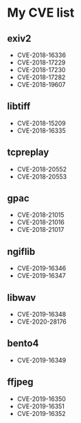 # My CVE list

## exiv2
- CVE-2018-16336
- CVE-2018-17229
- CVE-2018-17230
- CVE-2018-17282
- CVE-2018-19607

## libtiff
- CVE-2018-15209
- CVE-2018-16335

## tcpreplay
- CVE-2018-20552
- CVE-2018-20553

## gpac
- CVE-2018-21015
- CVE-2018-21016
- CVE-2018-21017

## ngiflib
- CVE-2019-16346
- CVE-2019-16347

## libwav
- CVE-2019-16348
- CVE-2020-28176

## bento4
- CVE-2019-16349

## ffjpeg
- CVE-2019-16350
- CVE-2019-16351
- CVE-2019-16352
